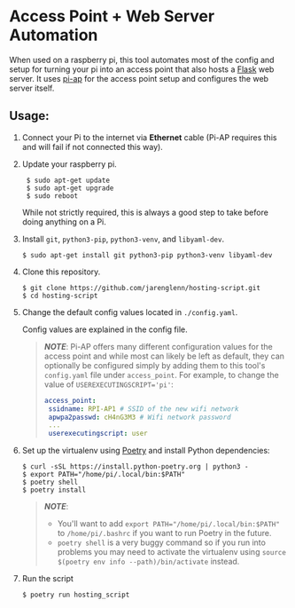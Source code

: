 # Access Point + Web Server Automation

When used on a raspberry pi, this tool automates most of the config and setup for turning your pi into an access point that also hosts a [Flask](https://flask.palletsprojects.com/en/2.1.x/) web server. It uses [pi-ap](https://github.com/f1linux/pi-ap) for the access point setup and configures the web server itself.

## Usage:

1. Connect your Pi to the internet via **Ethernet** cable (Pi-AP requires this and will fail if not connected this way).

2. Update your raspberry pi.

   ```shell
    $ sudo apt-get update
    $ sudo apt-get upgrade
    $ sudo reboot
   ```

   While not strictly required, this is always a good step to take before doing anything on a Pi.

3. Install `git`, `python3-pip`, `python3-venv`, and `libyaml-dev`.

   ```shell
   $ sudo apt-get install git python3-pip python3-venv libyaml-dev
   ```

4. Clone this repository.

   ```shell
   $ git clone https://github.com/jarenglenn/hosting-script.git
   $ cd hosting-script
   ```

5. Change the default config values located in `./config.yaml`.

   Config values are explained in the config file.

   > **_NOTE_**: Pi-AP offers many different configuration values for the access point and while most can likely be left as default, they can optionally be configured simply by adding them to this tool's `config.yaml` file under `access_point`. For example, to change the value of `USEREXECUTINGSCRIPT='pi'`:
   >
   > ```yaml
   > access_point:
   >  ssidname: RPI-AP1 # SSID of the new wifi network
   >  apwpa2passwd: cH4nG3M3 # Wifi network password
   >  ...
   >  userexecutingscript: user
   > ```

6. Set up the virtualenv using [Poetry](https://python-poetry.org/) and install Python dependencies:

   ```shell
   $ curl -sSL https://install.python-poetry.org | python3 -
   $ export PATH="/home/pi/.local/bin:$PATH"
   $ poetry shell
   $ poetry install
   ```

   > **_NOTE_**:
   >
   > - You'll want to add `export PATH="/home/pi/.local/bin:$PATH"` to `/home/pi/.bashrc` if you want to run Poetry in the future.
   > - `poetry shell` is a very buggy command so if you run into problems you may need to activate the virtualenv using `source $(poetry env info --path)/bin/activate` instead.

7. Run the script
   ```shell
   $ poetry run hosting_script
   ```
